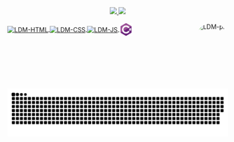 <div align="center">
  <a href="https://github.com/LDM1973">
  <img height="180em" src="https://github-readme-stats.vercel.app/api?username=LDM1973&show_icons=true&theme=radical&include_all_commits=true&count_private=true">
  <img height="180em" src="https://github-readme-stats.vercel.app/api/top-langs/?username=LDM1973&layout=compact&langs_count=7&theme=radical">
</div>
<div style="display: inline_block"><br>
  <img align="center" alt="LDM-HTML" height="30" width="30" src="https://logos-download.com/wp-content/uploads/2017/07/HTML5_badge.png">
  <img align="center" alt="LDM-CSS" height="40" width="40" src="https://cdn3.iconfinder.com/data/icons/social-media-logos-flat-colorful-1/2048/5351_-_CSS3-512.png">
  <img align="center" alt="LDM-JS" height="30" width="30" src="https://www.vhv.rs/dpng/f/456-4562295_javascript-logo-png.png">
  <img align="center" alt="LDM-Csharp" height="30" width="30" src="https://raw.githubusercontent.com/devicons/devicon/master/icons/csharp/csharp-original.svg">
  <img align="right" alt="LDM-pic" height="150" style="border-radius: 50px" class="rounded" src="https://avatars.githubusercontent.com/u/88509203?s=400&u=e75d7239d7115d0ef08091aa0a998b6ce2883224&v=4">
</div>
  
  ##
 
<div align="center"> 
  
  
  
  
  ![Snake animation](https://github.com/LDM1973/LDM1973/blob/output/github-contribution-grid-snake.svg)


</div>
